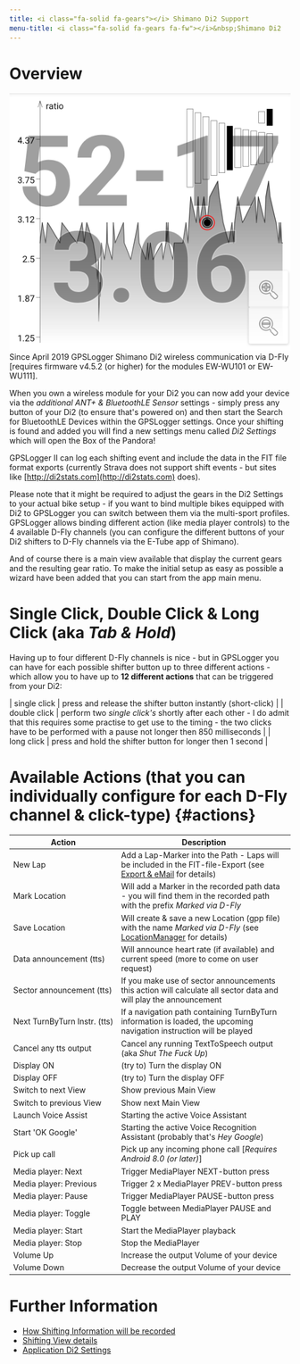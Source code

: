 ```yaml
---
title: <i class="fa-solid fa-gears"></i> Shimano Di2 Support
menu-title: <i class="fa-solid fa-gears fa-fw"></i>&nbsp;Shimano Di2
---
```


# Overview

<span class="shot">![view-shifting](/assets/img/gpsl/view-shifting-di2.png)</span>Since April 2019 GPSLogger Shimano Di2
wireless communication via D-Fly \[requires firmware v4.5.2 (or higher) for the modules EW-WU101 or EW-WU111\].

When you own a wireless module for your Di2 you can now add your device via the _additional ANT+ & BluetoothLE Sensor_
settings - simply press any button of your Di2 (to ensure that's powered on) and then start the Search for BluetoothLE
Devices within the GPSLogger settings. Once your shifting is found and added you will find a new settings menu called 
_Di2 Settings_ which will open the Box of the Pandora!

GPSLogger II can log each shifting event and include the data in the FIT file format exports (currently Strava does
not support shift events - but sites like [http://di2stats.com](http://di2stats.com) does).

Please note that it might be required to adjust the gears in the Di2 Settings to your actual bike setup - if you want to
bind multiple bikes equipped with Di2 to GPSLogger you can switch between them via the multi-sport profiles. GPSLogger
allows binding different action (like media player controls) to the 4 available D-Fly channels (you can configure the
different buttons of your Di2 shifters to D-Fly channels via the E-Tube app of Shimano).

And of course there is a main view available that display the current gears and the resulting gear ratio. To make the
initial setup as easy as possible a wizard have been added that you can start from the app main menu.

# Single Click, Double Click & Long Click (aka _Tab & Hold_)

Having up to four different D-Fly channels is nice - but in GPSLogger you can have for each possible shifter button up
to three different actions - which allow you to have up to **12 different actions** that can be triggered from your Di2:

| single click | press and release the shifter button instantly (short-click) |
| double click | perform two _single click's_ shortly after each other - I do admit that this requires some practise to get use to the timing - the two clicks have to be performed with a pause not longer then 850 milliseconds |
| long click | press and hold the shifter button for longer then 1 second |

# Available Actions (that you can individually configure for each D-Fly channel & click-type) {#actions}  

| Action | Description |
| --- | --- |
| New Lap | Add a Lap-Marker into the Path - Laps will be included in the FIT-file-Export (see [Export & eMail](../5000-export/#fit) for details) |
| Mark Location | Will add a Marker in the recorded path data - you will find them in the recorded path with the prefix _Marked via D-Fly_ |
| Save Location | Will create & save a new Location (gpp file) with the name _Marked via D-Fly_ (see [LocationManager](../1600-locman/) for details)|
| Data announcement (tts) | Will announce heart rate (if available) and current speed (more to come on user request) |
| Sector announcement (tts) | If you make use of sector announcements this action will calculate all sector data and will play the announcement |
| Next TurnByTurn Instr. (tts) | If a navigation path containing TurnByTurn information is loaded, the upcoming navigation instruction will be played |
| Cancel any tts output | Cancel any running TextToSpeech output (aka _Shut The Fuck Up_) |
| Display ON | (try to) Turn the display ON |
| Display OFF | (try to) Turn the display OFF |
| Switch to next View | Show previous Main View |
| Switch to previous View | Show next Main View |
| Launch Voice Assist | Starting the active Voice Assistant |
| Start 'OK Google' | Starting the active Voice Recognition Assistant (probably that's _Hey Google_) |
| Pick up call | Pick up any incoming phone call \[_Requires Android 8.0 (or later)_\] |
| Media player: Next | Trigger MediaPlayer NEXT-button press |
| Media player: Previous | Trigger 2 x MediaPlayer PREV-button press |
| Media player: Pause | Trigger MediaPlayer PAUSE-button press |
| Media player: Toggle | Toggle between MediaPlayer PAUSE and PLAY |
| Media player: Start | Start the MediaPlayer playback |
| Media player: Stop | Stop the MediaPlayer |
| Volume Up | Increase the output Volume of your device |
| Volume Down | Decrease the output Volume of your device |

# Further Information
- [How Shifting Information will be recorded](../1100-data/#shifting)
- [Shifting View details](../1200-views/#shifting) 
- [Application Di2 Settings](../8510-di2settings/)